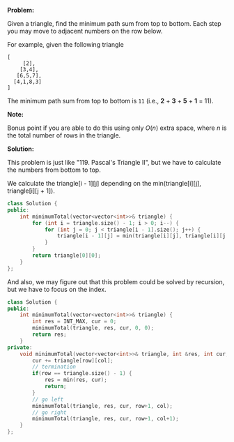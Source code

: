 **Problem:**

Given a triangle, find the minimum path sum from top to bottom. Each step you may move to adjacent numbers on the row below.

For example, given the following triangle

```
[
     [2],
    [3,4],
   [6,5,7],
  [4,1,8,3]
]
```

The minimum path sum from top to bottom is `11` (i.e., **2** + **3** + **5** + **1** = 11).

**Note:**

Bonus point if you are able to do this using only *O*(*n*) extra space, where *n* is the total number of rows in the triangle.

**Solution:**

This problem is just like "119. Pascal's Triangle II", but we have to calculate the numbers from bottom to top.

We calculate the triangle[i - 1]\[j] depending on the min(triangle[i]\[j], triangle[i]\[j + 1]).

```c++
class Solution {
public:
    int minimumTotal(vector<vector<int>>& triangle) {
        for (int i = triangle.size() - 1; i > 0; i--) {
            for (int j = 0; j < triangle[i - 1].size(); j++) {
                triangle[i - 1][j] = min(triangle[i][j], triangle[i][j + 1]) + triangle[i - 1][j];
            }
        }
        return triangle[0][0];
    }
};
```

And also, we may figure out that this problem could be solved by recursion, but we have to focus on the index.

```c++
class Solution {
public:
    int minimumTotal(vector<vector<int>>& triangle) {
        int res = INT_MAX, cur = 0;
        minimumTotal(triangle, res, cur, 0, 0);
        return res;
    }
private:
    void minimumTotal(vector<vector<int>>& triangle, int &res, int cur, int row, int col) {
        cur += triangle[row][col];
        // termination
        if(row == triangle.size() - 1) {
            res = min(res, cur);
            return;
        }
        // go left
        minimumTotal(triangle, res, cur, row+1, col);
        // go right
        minimumTotal(triangle, res, cur, row+1, col+1);
    }
};
```

